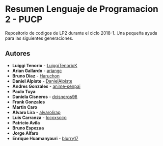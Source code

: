 # Resumen Lenguaje de Programacion 2 - PUCP

Repositorio de codigos de LP2 durante el ciclo 2018-1. Una pequeña ayuda para las siguientes generaciones.

## Autores

* **Luiggi Tenorio** - [LuiggiTenorioK](https://github.com/LuiggiTenorioK)
* **Arian Gallardo** - [ariangc](https://github.com/ariangc)
* **Bruno Diaz** - [Haruchon](https://github.com/Haruchon)
* **Daniel Alpiste** - [DanielAlpiste](https://github.com/DanielAlpiste)
* **Andres Gonzales** - [anime-senpai](https://github.com/anime-senpai)
* **Paulo Tuya**
* **Daniela Cisneros** - [dcisneros98](https://github.com/dcisneros98)
* **Frank Gonzales**
* **Martin Caro**
* **Alvaro Lira** - [alvarolirap](https://github.com/alvarolirap)
* **Luis Carranza** - [locoxsoco](https://github.com/locoxsoco)
* **Patricio Avila**
* **Bruno Espezua**
* **Jorge Alfaro**
* **Enrique Huamanyauri** - [blurry17](https://github.com/blurry17)
